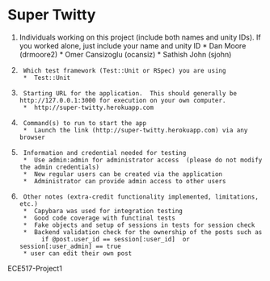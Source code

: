 Super Twitty
============

1.  Individuals working on this project (include both names and unity IDs).
    If you worked alone, just include your name and unity ID
	    *  Dan Moore (drmoore2)
	    *  Omer Cansizoglu (ocansiz)
	    *  Sathish John (sjohn)

2.      Which test framework (Test::Unit or RSpec) you are using
	    *  Test::Unit

3.      Starting URL for the application.  This should generally be http://127.0.0.1:3000 for execution on your own computer.
	    *  http://super-twitty.herokuapp.com

4.      Command(s) to run to start the app
	    *  Launch the link (http://super-twitty.herokuapp.com) via any browser
	
5.      Information and credential needed for testing
	    *  Use admin:admin for administrator access  (please do not modify the admin credentials)
	    *  New regular users can be created via the application
	    *  Administrator can provide admin access to other users

6.      Other notes (extra-credit functionality implemented, limitations, etc.)
	    *  Capybara was used for integration testing
	    *  Good code coverage with functinal tests
	    *  Fake objects and setup of sessions in tests for session check
	    *  Backend validation check for the ownership of the posts such as
	         if @post.user_id == session[:user_id]  or session[:user_admin] == true
	    * user can edit their own post

ECE517-Project1
